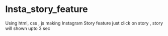 # Insta_story_feature
Using html, css , js making Instagram Story feature just click on story , story will shown upto 3 sec
